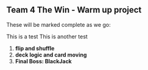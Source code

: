 ## Team 4 The Win - Warm up project

These will be marked complete as we go:

This is a test
This is another test

<ol>
<li><b>flip and shuffle</b></li>
<li><b>deck logic and card moving</b></li>
<li><b>Final Boss: BlackJack</b></li>
</ol>
